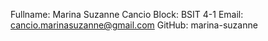Fullname: Marina Suzanne Cancio
Block: BSIT 4-1
Email: cancio.marinasuzanne@gmail.com
GitHub: marina-suzanne
